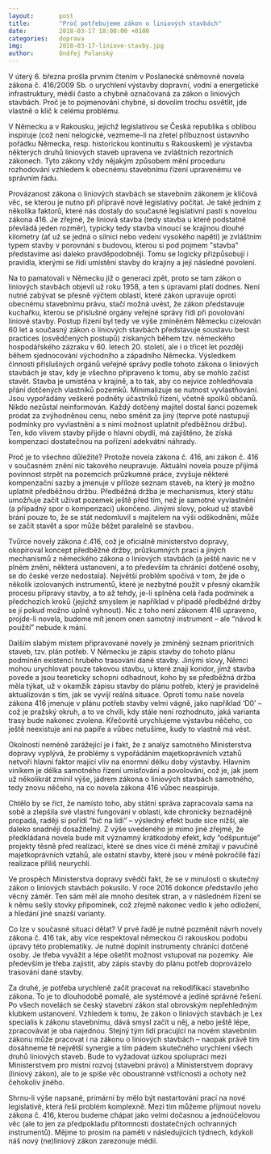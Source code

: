 ```yaml
---
layout:       post
title:        "Proč potřebujeme zákon o liniových stavbách"
date:         2018-03-17 18:00:00 +0100
categories:   doprava
img:          2018-03-17-liniove-stavby.jpg
author:       Ondřej Polanský
---
```

V úterý 6. března prošla prvním čtením v Poslanecké sněmovně novela zákona č. 416/2009 Sb. o urychlení výstavby dopravní, vodní a energetické infrastruktury, médii často a chybně označovaná za zákon o liniových stavbách. Proč je to pojmenování chybné, si dovolím trochu osvětlit, jde vlastně o klíč k celému problému.

<!--more-->

V Německu a v Rakousku, jejichž legislativou se Česká republika s oblibou inspiruje (což není nelogické, vezmeme-li na zřetel příbuznost ústavního pořádku Německa, resp. historickou kontinuitu s Rakouskem) je výstavba některých druhů liniových staveb upravena ve zvláštních rezortních zákonech. Tyto zákony vždy nějakým způsobem mění proceduru rozhodování vzhledem k obecnému stavebnímu řízení upravenému ve správním řádu.

Provázanost zákona o liniových stavbách se stavebním zákonem je klíčová věc, se kterou je nutno při přípravě nové legislativy počítat. Je také jedním z několika faktorů, které nás dostaly do současné legislativní pasti s novelou zákona 416.
Je zřejmé, že liniová stavba (tedy stavba u které podstatně převládá jeden rozměr), typicky tedy stavba vinoucí se krajinou dlouhé kilometry (ať už se jedná o silnici nebo vedení vysokého napětí) je zvláštním typem stavby v porovnání s budovou, kterou si pod pojmem "stavba" představíme asi daleko pravděpodobněji. Tomu se logicky přizpůsobují i pravidla, kterými se řídí umístění stavby do krajiny a její následné povolení.

Na to pamatovali v Německu již o generaci zpět, proto se tam zákon o liniových stavbách objevil už roku 1958, a ten s úpravami platí dodnes. Není nutné zabývat se přesně výčtem oblastí, které zákon upravuje oproti obecnému stavebnímu právu, stačí možná uvést, že zákon představuje kuchařku, kterou se příslušné orgány veřejné správy řídí při povolování liniové stavby. Postup řízení byl tedy ve výše zmíněném Německu cizelován 60 let a současný zákon o liniových stavbách představuje soustavu best practices (osvědčených postupů) získaných během tzv. německého hospodářského zázraku v 60. letech 20. století, ale i o třicet let později během sjednocování východního a západního Německa. Výsledkem činnosti příslušných orgánů veřejné správy podle tohoto zákona o liniových stavbách je stav, kdy je všechno připraveno k tomu, aby se mohlo začíst stavět. Stavba je umístěna v krajině, a to tak, aby co nejvíce zohledňovala přání dotčených vlastníků pozemků. Minimalizuje se nutnost vyvlastňování. Jsou vypořádány veškeré podněty účastníků řízení, včetně spolků občanů. Nikdo nezůstal neinformován. Každý dotčený majitel dostal šanci pozemek prodat za zvýhodněnou cenu, nebo směnit za jiný (teprve poté nastupují podmínky pro vyvlastnění a s nimi možnost uplatnit předběžnou držbu). Ten, kdo vlivem stavby přijde o hlavní obydlí, má zajištěno, že získá kompenzaci dostatečnou na pořízení adekvátní náhrady.

Proč je to všechno důležité? Protože novela zákona č. 416, ani zákon č. 416 v současném znění nic takového neupravuje. Aktuální novela pouze přijímá povinnost strpět na pozemcích průzkumné práce, zvyšuje některé kompenzační sazby a jmenuje v příloze seznam staveb, na který je možno uplatnit předběžnou držbu. Předběžná držba je mechanismus, který státu umožňuje začít užívat pozemek ještě před tím, než je samotné vyvlastnění (a případný spor o kompenzaci) ukončeno. Jinými slovy, pokud už stavbě brání pouze to, že se stát nedomluvil s majitelem na výši odškodnění, může se začít stavět a spor může běžet paralelně se stavbou.

Tvůrce novely zákona č.416, což je oficiálně ministerstvo dopravy, okopíroval koncept předběžné držby, průzkumných prací a jiných mechanismů z německého zákona o liniových stavbách (a ještě navíc ne v plném znění, některá ustanovení, a to především ta chránící dotčené osoby, se do české verze nedostala). Největší problém spočívá v tom, že jde o několik izolovaných instrumentů, které je nezbytné použít v přesný okamžik procesu přípravy stavby, a to až tehdy, je-li splněna celá řada podmínek a předchozích kroků (jejichž smyslem je například v případě předběžné držby se jí pokud možno úplně vyhnout). Nic z toho není zákonem 416 upraveno, projde-li novela, budeme mít jenom onen samotný instrument – ale “návod k použití” nebude k mání.

Dalším slabým místem připravované novely je zmíněný seznam prioritních staveb, tzv. plán potřeb. V Německu je zápis stavby do tohoto plánu podmíněn existencí hrubého trasování dané stavby. Jinými slovy, Němci mohou urychlovat pouze takovou stavbu, u které znají koridor, jímž stavba povede a jsou teoreticky schopni odhadnout, koho by se předběžná držba měla týkat, už v okamžik zápisu stavby do plánu potřeb, který je pravidelně aktualizován s tím, jak se vyvíjí reálná situace. Oproti tomu naše novela zákona 416 jmenuje v plánu potřeb stavby velmi vágně, jako například ‘D0’ – což je pražský okruh, a to ve chvíli, kdy stále není rozhodnuto, jaká varianta trasy bude nakonec zvolena. Křečovitě urychlujeme výstavbu něčeho, co ještě neexistuje ani na papíře a vůbec netušíme, kudy to vlastně má vést.

Okolností neméně zarážející je i fakt, že z analýz samotného Ministerstva dopravy vyplývá, že problémy s vypořádáním majetkoprávních vztahů netvoří hlavní faktor mající vliv na enormní délku doby výstavby. Hlavním viníkem je délka samotného řízení umisťování a povolování, což je, jak jsem už několikrát zmínil výše, jádrem zákona o liniových stavbách samotného, tedy znovu něčeho, na co novela zákona 416 vůbec neaspiruje.

Chtělo by se říct, že namísto toho, aby státní správa zapracovala sama na sobě a zlepšila své vlastní fungování v oblasti, kde chronicky beznadějně propadá, raději si pořídí “bič na lidi” – výsledný efekt bude sice nižší, ale daleko snadněji dosažitelný. Z výše uvedeného je mimo jiné zřejmé, že předkládaná novela bude mít významný krátkodobý efekt, kdy “odšpuntuje” projekty těsně před realizací, které se dnes více či méně zmítají v pavučině majetkoprávních vztahů, ale ostatní stavby, které jsou v méně pokročilé fázi realizace příliš neurychlí.

Ve prospěch Ministerstva dopravy svědčí fakt, že se v minulosti o skutečný zákon o liniových stavbách pokusilo. V roce 2016 dokonce představilo jeho věcný záměr. Ten sám měl ale mnoho desítek stran, a v následném řízení se k němu sešly stovky připomínek, což zřejmě nakonec vedlo k jeho odložení, a hledání jiné snazší varianty.

Co lze v současné situaci dělat? V prvé řadě je nutné pozměnit návrh novely zákona č. 416 tak, aby více respektoval německou či rakouskou podobu úpravy této problematiky. Je nutné doplnit instrumenty chránící dotčené osoby. Je třeba vyvážit a lépe ošetřit možnost vstupovat na pozemky. Ale především je třeba zajistit, aby zápis stavby do plánu potřeb doprovázelo trasování dané stavby.

Za druhé, je potřeba urychleně začít pracovat na rekodifikaci stavebního zákona. To je to dlouhodobě pomalé, ale systémové a jediné správné řešení. Po všech novelách se český stavební zákon stal obrovským nepřehledným klubkem ustanovení. Vzhledem k tomu, že zákon o liniových stavbách je Lex specialis k zákonu stavebnímu, dává smysl začít u něj, a nebo ještě lépe, zpracovávat je oba najednou. Stejný tým lidí pracující na novém stavebním zákonu může pracovat i na zákonu o liniových stavbách – naopak právě tím dosáhneme té největší synergie a tím pádem skutečného urychlení všech druhů liniových staveb. Bude to vyžadovat úzkou spolupráci mezi Ministerstvem pro místní rozvoj (stavební právo) a Ministerstvem dopravy (liniový zákon), ale to je spíše věc oboustranné vstřícnosti a ochoty než čehokoliv jiného.

Shrnu-li výše napsané, primární by mělo být nastartování prací na nové legislativě, která řeší problém komplexně. Mezi tím můžeme přijmout novelu zákona č. 416, kterou budeme chápat jako velmi dočasnou a jednoúčelovou věc (ale to jen za předpokladu přítomnosti dostatečných ochranných instrumentů). Mějme to prosím na paměti v následujících týdnech, kdykoli náš nový (ne)liniový zákon zarezonuje médii.


